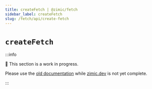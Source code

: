 ```yaml
---
title: createFetch | @zimic/fetch
sidebar_label: createFetch
slug: /fetch/api/create-fetch
---
```


# `createFetch`

:::info

🚧 This section is a work in progress.

Please use the [old documentation](https://github.com/zimicjs/zimic/wiki) while [zimic.dev](/) is not yet complete.

:::
